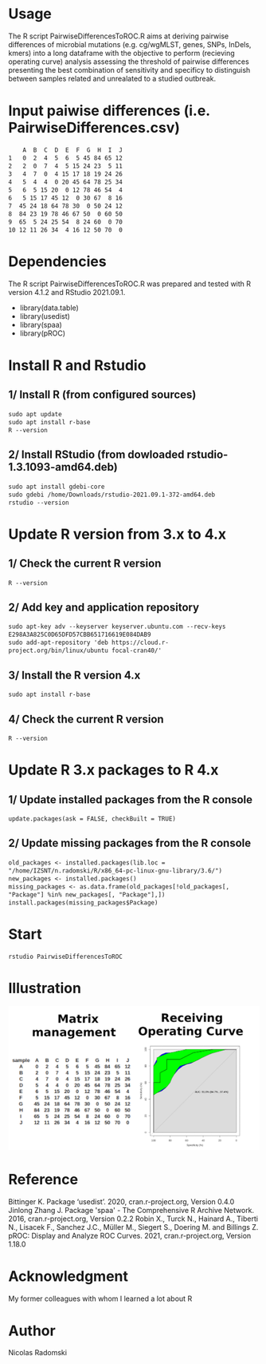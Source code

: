 # Usage
The R script PairwiseDifferencesToROC.R aims at deriving pairwise differences of microbial mutations (e.g. cg/wgMLST, genes, SNPs, InDels, kmers) into a long dataframe with the objective to perform (recieving operating curve) analysis assessing the threshold of pairwise differences presenting the best combination of sensitivity and specificy to distinguish between samples related and unrealated to a studied outbreak.
# Input paiwise differences (i.e. PairwiseDifferences.csv)
```
    A  B  C  D  E  F  G  H  I  J
1   0  2  4  5  6  5 45 84 65 12
2   2  0  7  4  5 15 24 23  5 11
3   4  7  0  4 15 17 18 19 24 26
4   5  4  4  0 20 45 64 78 25 34
5   6  5 15 20  0 12 78 46 54  4
6   5 15 17 45 12  0 30 67  8 16
7  45 24 18 64 78 30  0 50 24 12
8  84 23 19 78 46 67 50  0 60 50
9  65  5 24 25 54  8 24 60  0 70
10 12 11 26 34  4 16 12 50 70  0
```
# Dependencies
The R script PairwiseDifferencesToROC.R was prepared and tested with R version 4.1.2 and RStudio 2021.09.1.
- library(data.table)
- library(usedist)
- library(spaa)
- library(pROC)
# Install R and Rstudio
## 1/ Install R (from configured sources)
```
sudo apt update
sudo apt install r-base
R --version
```
## 2/ Install RStudio (from dowloaded rstudio-1.3.1093-amd64.deb)
```
sudo apt install gdebi-core
sudo gdebi /home/Downloads/rstudio-2021.09.1-372-amd64.deb
rstudio --version
```
# Update R version from 3.x to 4.x
## 1/ Check the current R version
```
R --version
```
## 2/ Add key and application repository
```
sudo apt-key adv --keyserver keyserver.ubuntu.com --recv-keys E298A3A825C0D65DFD57CBB651716619E084DAB9
sudo add-apt-repository 'deb https://cloud.r-project.org/bin/linux/ubuntu focal-cran40/'
```
## 3/ Install the R version 4.x
```
sudo apt install r-base
```
## 4/ Check the current R version
```
R --version
```
# Update R 3.x packages to R 4.x
## 1/ Update installed packages from the R console
```
update.packages(ask = FALSE, checkBuilt = TRUE)
```
## 2/ Update missing packages from the R console
```
old_packages <- installed.packages(lib.loc = "/home/IZSNT/n.radomski/R/x86_64-pc-linux-gnu-library/3.6/")
new_packages <- installed.packages()
missing_packages <- as.data.frame(old_packages[!old_packages[, "Package"] %in% new_packages[, "Package"],])
install.packages(missing_packages$Package)
```
# Start
```
rstudio PairwiseDifferencesToROC
```
# Illustration
![ROC figure](https://github.com/Nicolas-Radomski/PairwiseDifferencesToROC/blob/main/illustration.png)
# Reference
Bittinger K. Package ‘usedist’. 2020, cran.r-project.org, Version 0.4.0
Jinlong Zhang J. Package 'spaa' - The Comprehensive R Archive Network. 2016, cran.r-project.org, Version 0.2.2
Robin X., Turck N., Hainard A., Tiberti N., Lisacek F., Sanchez J.C., Müller M., Siegert S., Doering M. and Billings Z. pROC: Display and Analyze ROC Curves. 2021, cran.r-project.org, Version 1.18.0
# Acknowledgment
My former colleagues with whom I learned a lot about R
# Author
Nicolas Radomski
